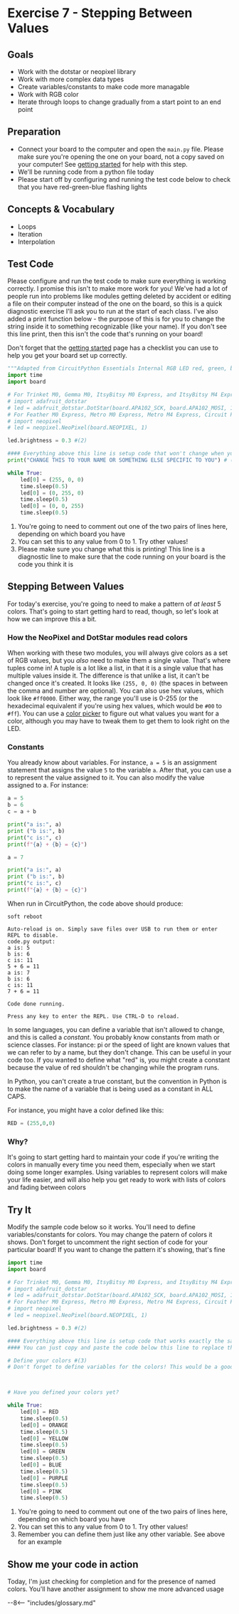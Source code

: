 # Exercise 7 - Stepping Between Values

## Goals
- Work with the dotstar or neopixel library
- Work with more complex data types
- Create variables/constants to make code more managable
- Work with RGB color
- Iterate through loops to change gradually from a start point to an end point

## Preparation
- Connect your board to the computer and open the `main.py` file. Please make sure you're opening the one on your board, not a copy saved on your computer! See [getting started](../getting-started.md) for help with this step. 
- We'll be running code from a python file today
- Please start off by configuring and running the test code below to check that you have red-green-blue flashing lights

## Concepts & Vocabulary
- Loops
- Iteration
- Interpolation

## Test Code

Please configure and run the test code to make sure everything is working correctly. I promise this isn't to make more work for you! We've had a lot of people run into problems like modules getting deleted by accident or editing a file on their computer instead of the one on the board, so this is a quick diagnostic exercise I'll ask you to run at the start of each class. I've also added a print function below - the purpose of this is for you to change the string inside it to something recognizable (like your name). If you don't see this line print, then this isn't the code that's running on your board!

Don't forget that the [getting started](../getting-started.md) page has a checklist you can use to help you get your board set up correctly.

```python title="Testing Code"
"""Adapted from CircuitPython Essentials Internal RGB LED red, green, blue example"""
import time
import board

# For Trinket M0, Gemma M0, ItsyBitsy M0 Express, and ItsyBitsy M4 Express # (1)
# import adafruit_dotstar
# led = adafruit_dotstar.DotStar(board.APA102_SCK, board.APA102_MOSI, 1)
# For Feather M0 Express, Metro M0 Express, Metro M4 Express, Circuit Playground Express, QT Py M0
# import neopixel
# led = neopixel.NeoPixel(board.NEOPIXEL, 1)

led.brightness = 0.3 #(2)

#### Everything above this line is setup code that won't change when you do the assignment below ####
print("CHANGE THIS TO YOUR NAME OR SOMETHING ELSE SPECIFIC TO YOU") # (3)

while True: 
    led[0] = (255, 0, 0) 
    time.sleep(0.5)
    led[0] = (0, 255, 0)
    time.sleep(0.5)
    led[0] = (0, 0, 255)
    time.sleep(0.5)

```

1.  You're going to need to comment out one of the two pairs of lines here, depending on which board you have
2.  You can set this to any value from 0 to 1. Try other values!
3.  Please make sure you change what this is printing! This line is a diagnostic line to make sure that the code running on your board is the code you think it is

## Stepping Between Values

For today's exercise, you're going to need to make a pattern of *at least* 5 colors. That's going to start getting hard to read, though, so let's look at how we can improve this a bit.

### How the NeoPixel and DotStar modules read colors

When working with these two modules, you will always give colors as a set of RGB values, but you *also* need to make them a single value. That's where tuples come in! A tuple is a lot like a list, in that it is a single value that has multiple values inside it. The difference is that unlike a list, it can't be changed once it's created. It looks like `(255, 0, 0)` (the spaces in between the comma and number are optional). You can also use hex values, which look like `#ff0000`. Either way, the range you'll use is 0-255 (or the hexadecimal equivalent if you're using hex values, which would be `#00` to `#ff`). You can use a [color picker](https://g.co/kgs/W1QAdB) to figure out what values you want for a color, although you may have to tweak them to get them to look right on the LED.

### Constants

You already know about variables. For instance, `a = 5` is an assignment statement that assigns the value `5` to the variable `a`. After that, you can use a to represent the value assigned to it. You can also modify the value assigned to a. For instance:

```python
a = 5
b = 6
c = a + b

print("a is:", a)
print ("b is:", b)
print("c is:", c)
print(f"{a} + {b} = {c}")

a = 7

print("a is:", a)
print ("b is:", b)
print("c is:", c)
print(f"{a} + {b} = {c}")
```

When run in CircuitPython, the code above should produce:

```pycon
soft reboot

Auto-reload is on. Simply save files over USB to run them or enter REPL to disable.
code.py output:
a is: 5
b is: 6
c is: 11
5 + 6 = 11
a is: 7
b is: 6
c is: 11
7 + 6 = 11

Code done running.

Press any key to enter the REPL. Use CTRL-D to reload.
```

In some languages, you can define a variable that isn't allowed to change, and this is called a *constant*. You probably know constants from math or science classes. For instance: pi or the speed of light are known values that we can refer to by a name, but they don't change. This can be useful in your code too. If you wanted to define what "red" is, you might create a constant because the value of red shouldn't be changing while the program runs.

In Python, you can't create a true constant, but the convention in Python is to make the name of a variable that is being used as a constant in ALL CAPS.

For instance, you might have a color defined like this:

```python
RED = (255,0,0)
```
### Why?

It's going to start getting hard to maintain your code if you're writing the colors in manually every time you need them, especially when we start doing some longer examples. Using variables to represent colors will make your life easier, and will also help you get ready to work with lists of colors and fading between colors

## Try It

Modify the sample code below so it works. You'll need to define variables/constants for colors. You may change the patern of colors it shows. Don't forget to uncomment the right section of code for your particular board! If you want to change the pattern it's showing, that's fine

```python
import time
import board

# For Trinket M0, Gemma M0, ItsyBitsy M0 Express, and ItsyBitsy M4 Express # (1)
# import adafruit_dotstar
# led = adafruit_dotstar.DotStar(board.APA102_SCK, board.APA102_MOSI, 1)
# For Feather M0 Express, Metro M0 Express, Metro M4 Express, Circuit Playground Express, QT Py M0
# import neopixel
# led = neopixel.NeoPixel(board.NEOPIXEL, 1)

led.brightness = 0.3 #(2)

#### Everything above this line is setup code that works exactly the same as the test code ####
#### You can just copy and paste the code below this line to replace the loop in the test code ####

# Define your colors #(3)
# Don't forget to define variables for the colors! This would be a good place to do that.



# Have you defined your colors yet?

while True: 
    led[0] = RED 
    time.sleep(0.5)
    led[0] = ORANGE
    time.sleep(0.5)
    led[0] = YELLOW
    time.sleep(0.5)
    led[0] = GREEN
    time.sleep(0.5)
    led[0] = BLUE
    time.sleep(0.5)
    led[0] = PURPLE
    time.sleep(0.5)
    led[0] = PINK
    time.sleep(0.5)

```

1.  You're going to need to comment out one of the two pairs of lines here, depending on which board you have
2.  You can set this to any value from 0 to 1. Try other values!
3.  Remember you can define them just like any other variable. See above for an example

## Show me your code in action

Today, I'm just checking for completion and for the presence of named colors. You'll have another assignment to show me more advanced usage

--8<-- "includes/glossary.md"
